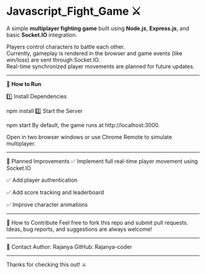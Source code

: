 # Javascript_Fight_Game ⚔️

A simple **multiplayer fighting game** built using **Node.js**, **Express.js**, and basic **Socket.IO** integration.

Players control characters to battle each other.  
Currently, gameplay is rendered in the browser and game events (like win/loss) are sent through Socket.IO.  
Real-time synchronized player movements are planned for future updates.

---


🚀 **How to Run**


1️⃣ Install Dependencies

npm install
2️⃣ Start the Server

npm start
By default, the game runs at http://localhost:3000.

Open in two browser windows or use Chrome Remote to simulate multiplayer.

---
🔭 Planned Improvements
✅ Implement full real-time player movement using Socket.IO

✅ Add player authentication

✅ Add score tracking and leaderboard

✅ Improve character animations

---

📝 How to Contribute
Feel free to fork this repo and submit pull requests.
Ideas, bug reports, and suggestions are always welcome!

---

📧 Contact
Author: Rajanya
GitHub: Rajanya-coder

---
Thanks for checking this out! ⚔️
